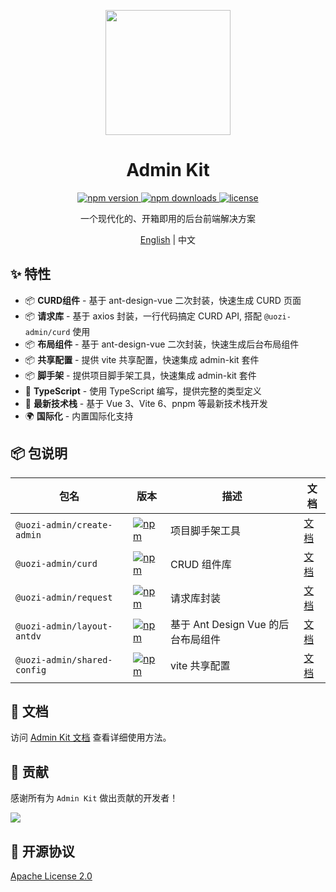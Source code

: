 <p align="center">
  <img src="https://uozi-tech.github.io/admin-kit/logo.svg" width="200" />
</p>

<h1 align="center">Admin Kit</h1>

<p align="center">
  <a href="https://www.npmjs.com/package/create-uozi-admin">
    <img src="https://img.shields.io/npm/v/create-uozi-admin.svg" alt="npm version" />
  </a>
  <a href="https://www.npmjs.com/package/create-uozi-admin">
    <img src="https://img.shields.io/npm/dm/create-uozi-admin.svg" alt="npm downloads" />
  </a>
  <a href="https://github.com/uozi-tech/admin-kit/blob/main/LICENSE">
    <img src="https://img.shields.io/github/license/uozi-tech/admin-kit" alt="license" />
  </a>
</p>

<p align="center">一个现代化的、开箱即用的后台前端解决方案</p>

<p align="center">
  <a href="./README.en.md">English</a> | 中文
</p>

## ✨ 特性

- 📦 **CURD组件** - 基于 ant-design-vue 二次封装，快速生成 CURD 页面
- 📦 **请求库** - 基于 axios 封装，一行代码搞定 CURD API, 搭配 `@uozi-admin/curd` 使用
- 📦 **布局组件** - 基于 ant-design-vue 二次封装，快速生成后台布局组件
- 📦 **共享配置** - 提供 vite 共享配置，快速集成 admin-kit 套件
- 📦 **脚手架** - 提供项目脚手架工具，快速集成 admin-kit 套件
- 🎯 **TypeScript** - 使用 TypeScript 编写，提供完整的类型定义
- 🚀 **最新技术栈** - 基于 Vue 3、Vite 6、pnpm 等最新技术栈开发
- 🌍 **国际化** - 内置国际化支持


## 📦 包说明

| 包名 | 版本 | 描述 | 文档 |
| --- | --- | --- | --- |
| `@uozi-admin/create-admin` | [![npm](https://img.shields.io/npm/v/create-uozi-admin.svg)](https://www.npmjs.com/package/create-uozi-admin) | 项目脚手架工具 | [文档](https://uozi-tech.github.io/admin-kit/zh/cli/quick-start) |
| `@uozi-admin/curd` | [![npm](https://img.shields.io/npm/v/@uozi-admin/curd.svg)](https://www.npmjs.com/package/@uozi-admin/curd) | CRUD 组件库 | [文档](https://uozi-tech.github.io/admin-kit/zh/curd/quick-start) |
| `@uozi-admin/request` | [![npm](https://img.shields.io/npm/v/@uozi-admin/request.svg)](https://www.npmjs.com/package/@uozi-admin/request) | 请求库封装 | [文档](https://uozi-tech.github.io/admin-kit/zh/request/quick-start) |
| `@uozi-admin/layout-antdv` | [![npm](https://img.shields.io/npm/v/@uozi-admin/layout-antdv.svg)](https://www.npmjs.com/package/@uozi-admin/layout-antdv) | 基于 Ant Design Vue 的后台布局组件 | [文档](https://uozi-tech.github.io/admin-kit/zh/layout/quick-start) |
| `@uozi-admin/shared-config` | [![npm](https://img.shields.io/npm/v/@uozi-admin/shared-config.svg)](https://www.npmjs.com/package/@uozi-admin/shared-config) | vite 共享配置 | [文档](https://uozi-tech.github.io/admin-kit/zh/shared-config/quick-start) |

## 📖 文档

访问 [Admin Kit 文档](https://uozi-tech.github.io/admin-kit/) 查看详细使用方法。

## 🤝 贡献

感谢所有为 `Admin Kit` 做出贡献的开发者！

<a href="https://github.com/uozi-tech/admin-kit/graphs/contributors">
  <img src="https://contrib.rocks/image?repo=uozi-tech/admin-kit" />
</a>

## 📄 开源协议

[Apache License 2.0](./LICENSE)